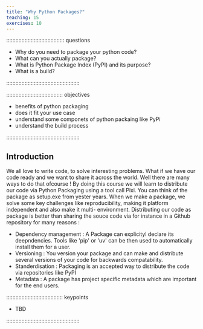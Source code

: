 ```yaml
---
title: "Why Python Packages?"
teaching: 15
exercises: 10
---
```


:::::::::::::::::::::::::::::::::::::: questions

- Why do you need to package your python code?
- What can you actually package?
- What is Python Package Index (PyPI) and its purpose?
- What is a build?

::::::::::::::::::::::::::::::::::::::::::::::::

::::::::::::::::::::::::::::::::::::: objectives

- benefits of python packaging
- does it fit your use case
- understand some componets of python packaing like PyPi
- understand the build process

::::::::::::::::::::::::::::::::::::::::::::::::

## Introduction
We all love to write code, to solve interesting problems. What if we have our code ready and we want to share it across the world. Well there are many ways to do that ofcourse ! By doing this course we will learn to distribute our code via Python Packaging using a tool call Pixi. You can think of the package as setup.exe from yester years.
When we make a package, we solve some key challenges like reproducibility, making it platform independent and also make it multi- environment.
Distributing our code as package is better than sharing the souce code via for instance in a Github repository for many reasons :
- Dependency management : A Package can explicityl declare its deepndencies. Tools like 'pip' or 'uv' can be then used to automatically install them for a user.
- Versioning : You version your package and can make and distribute several versions of your code for backwards compatability.
- Standerdisation : Packaging is an accepted way to distribute the code via repositories like PyPI
- Metadata : A package has project specific metadata which are important for the end users.

::::::::::::::::::::::::::::::::::::: keypoints

- TBD

::::::::::::::::::::::::::::::::::::::::::::::::
